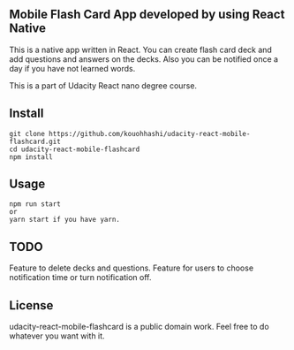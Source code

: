 ## Mobile Flash Card App developed by using React Native
This is a native app written in React.
You can create flash card deck and add questions and answers on the decks.
Also you can be notified once a day if you have not learned words.

This is a part of Udacity React nano degree course.

## Install
```
git clone https://github.com/kouohhashi/udacity-react-mobile-flashcard.git
cd udacity-react-mobile-flashcard
npm install
```

## Usage
```
npm run start  
or  
yarn start if you have yarn.

```

## TODO
Feature to delete decks and questions.
Feature for users to choose notification time or turn notification off.


## License
udacity-react-mobile-flashcard is a public domain work. Feel free to do whatever you want with it.
